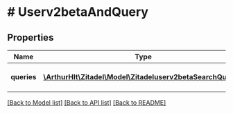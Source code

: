 # # Userv2betaAndQuery

## Properties

Name | Type | Description | Notes
------------ | ------------- | ------------- | -------------
**queries** | [**\ArthurHlt\Zitadel\Model\Zitadeluserv2betaSearchQuery[]**](Zitadeluserv2betaSearchQuery.md) | the sub queries to &#39;AND&#39; | [optional]

[[Back to Model list]](../../README.md#models) [[Back to API list]](../../README.md#endpoints) [[Back to README]](../../README.md)
